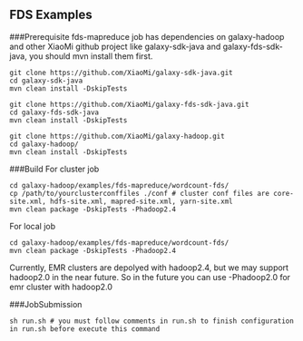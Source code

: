 FDS Examples
---
###Prerequisite
fds-mapreduce job has dependencies on galaxy-hadoop and other XiaoMi github project like galaxy-sdk-java and galaxy-fds-sdk-java, you should mvn install them first.
```
git clone https://github.com/XiaoMi/galaxy-sdk-java.git  
cd galaxy-sdk-java  
mvn clean install -DskipTests

git clone https://github.com/XiaoMi/galaxy-fds-sdk-java.git
cd galaxy-fds-sdk-java
mvn clean install -DskipTests

git clone https://github.com/XiaoMi/galaxy-hadoop.git
cd galaxy-hadoop/
mvn clean install -DskipTests
```

###Build
For cluster job
```
cd galaxy-hadoop/examples/fds-mapreduce/wordcount-fds/
cp /path/to/yourclusterconffiles ./conf # cluster conf files are core-site.xml, hdfs-site.xml, mapred-site.xml, yarn-site.xml
mvn clean package -DskipTests -Phadoop2.4
```
For local job
```
cd galaxy-hadoop/examples/fds-mapreduce/wordcount-fds/
mvn clean package -DskipTests -Phadoop2.4
```
Currently, EMR clusters are depolyed with hadoop2.4, but we may support hadoop2.0 in the near future.
So in the future you can use -Phadoop2.0 for emr cluster with hadoop2.0

###JobSubmission
```
sh run.sh # you must follow comments in run.sh to finish configuration in run.sh before execute this command

```


